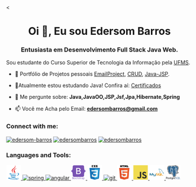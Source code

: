 <<h1 align="center">Oi 👋, Eu sou Edersom Barros</h1>
<h3 align="center">Entusiasta em Desenvolvimento Full Stack Java Web.</h3>

Sou estudante do Curso Superior de Tecnologia da Informação pela [UFMS](https://www.ufms.br).

- 🔭 Portfólio de Projetos pessoais [EmailProject](https://github.com/EdersomBarros/EmailProject.git), [CRUD](https://github.com/EdersomBarros/cursojava.jdbc.git), [Java-JSP](https://github.com/EdersomBarros/ProjetoJSP.git).

- 🌱Atualmente estou estudando Java! Confira aí: [Certificados](https://github.com/EdersomBarros/Certificados.git)

- 💬 Me pergunte sobre: **Java,JavaOO,JSP,Jsf,Jpa,Hibernate,Spring**

- 📫 Você me Acha pelo Email: **edersombarros@gmail.com**

<h3 align="left">Connect with me:</h3>
<p align="left">
<a href="https://linkedin.com/in/edersom-barros" target="blank"><img align="center" src="https://raw.githubusercontent.com/rahuldkjain/github-profile-readme-generator/master/src/images/icons/Social/linked-in-alt.svg" alt="edersom-barros" height="30" width="40" /></a>
<a href="https://fb.com/edersombarros" target="blank"><img align="center" src="https://raw.githubusercontent.com/rahuldkjain/github-profile-readme-generator/master/src/images/icons/Social/facebook.svg" alt="edersombarros" height="30" width="40" /></a>
<a href="https://instagram.com/edersombarros" target="blank"><img align="center" src="https://raw.githubusercontent.com/rahuldkjain/github-profile-readme-generator/master/src/images/icons/Social/instagram.svg" alt="edersombarros" height="30" width="40" /></a>
</p>

<h3 align="left">Languages and Tools:</h3>
<p align="left"> <a href="https://www.java.com" target="_blank" rel="noreferrer"> <img src="https://raw.githubusercontent.com/devicons/devicon/master/icons/java/java-original.svg" alt="java" width="40" height="40"/> </a> <a href="https://spring.io/" target="_blank" rel="noreferrer"> <img src="https://www.vectorlogo.zone/logos/springio/springio-icon.svg" alt="spring" width="40" height="40"/> </a><a href="https://angular.io" target="_blank" rel="noreferrer"> <img src="https://angular.io/assets/images/logos/angular/angular.svg" alt="angular" width="40" height="40"/> </a> <a href="https://getbootstrap.com" target="_blank" rel="noreferrer"> <img src="https://raw.githubusercontent.com/devicons/devicon/master/icons/bootstrap/bootstrap-plain-wordmark.svg" alt="bootstrap" width="40" height="40"/> </a> <a href="https://www.w3schools.com/css/" target="_blank" rel="noreferrer"> <img src="https://raw.githubusercontent.com/devicons/devicon/master/icons/css3/css3-original-wordmark.svg" alt="css3" width="40" height="40"/> </a> <a href="https://git-scm.com/" target="_blank" rel="noreferrer"> <img src="https://www.vectorlogo.zone/logos/git-scm/git-scm-icon.svg" alt="git" width="40" height="40"/> </a> <a href="https://www.w3.org/html/" target="_blank" rel="noreferrer"> <img src="https://raw.githubusercontent.com/devicons/devicon/master/icons/html5/html5-original-wordmark.svg" alt="html5" width="40" height="40"/> </a>  <a href="https://developer.mozilla.org/en-US/docs/Web/JavaScript" target="_blank" rel="noreferrer"> <img src="https://raw.githubusercontent.com/devicons/devicon/master/icons/javascript/javascript-original.svg" alt="javascript" width="40" height="40"/> </a> <a href="https://www.mysql.com/" target="_blank" rel="noreferrer"> <img src="https://raw.githubusercontent.com/devicons/devicon/master/icons/mysql/mysql-original-wordmark.svg" alt="mysql" width="40" height="40"/> </a> <a href="https://www.postgresql.org" target="_blank" rel="noreferrer"> <img src="https://raw.githubusercontent.com/devicons/devicon/master/icons/postgresql/postgresql-original-wordmark.svg" alt="postgresql" width="40" height="40"/> </a> </p>
